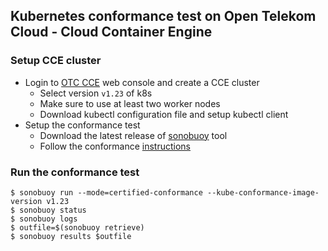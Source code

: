 ## Kubernetes conformance test on Open Telekom Cloud - Cloud Container Engine

### Setup CCE cluster

- Login to [OTC CCE](https://console.otc.t-systems.com/cce2.0) web console and create a CCE cluster
    * Select version `v1.23` of k8s
    * Make sure to use at least two worker nodes
    * Download kubectl configuration file and setup kubectl client
- Setup the conformance test
    * Download the latest release of [sonobuoy](https://github.com/vmware-tanzu/sonobuoy/releases/) tool
    * Follow the conformance [instructions](https://github.com/cncf/k8s-conformance/blob/32dcd214d1be11b00bee560e6a45ba82f67b5595/instructions.md)

### Run the conformance test

```console
$ sonobuoy run --mode=certified-conformance --kube-conformance-image-version v1.23
$ sonobuoy status
$ sonobuoy logs
$ outfile=$(sonobuoy retrieve)
$ sonobuoy results $outfile
